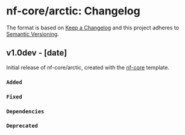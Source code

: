 # nf-core/arctic: Changelog

The format is based on [Keep a Changelog](http://keepachangelog.com/en/1.0.0/)
and this project adheres to [Semantic Versioning](http://semver.org/spec/v2.0.0.html).

## v1.0dev - [date]

Initial release of nf-core/arctic, created with the [nf-core](http://nf-co.re/) template.

### `Added`

### `Fixed`

### `Dependencies`

### `Deprecated`
